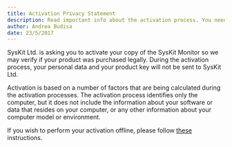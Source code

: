 ```yaml
---
title: Activation Privacy Statement
description: Read important info about the activation process. You need to activate your SysKit Monitor so we may verify if your product was purchased legally.
author: Andrea Budisa
date: 23/5/2017
---
```

SysKit Ltd. is asking you to activate your copy of the SysKit Monitor so we may verify if your product was purchased legally. During the activation process, your personal data and your product key will not be sent to SysKit Ltd.

Activation is based on a number of factors that are being calculated during the activation processes. The activation process identifies only the computer, but it does not include the information about your software or data that resides on your computer, or any other information about your computer model or environment.

If you wish to perform your activation offline, please follow [these](#internal/activation/online-offline-activation/) instructions.